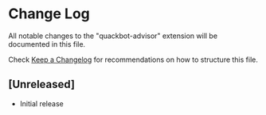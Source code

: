 # Change Log

All notable changes to the "quackbot-advisor" extension will be documented in this file.

Check [Keep a Changelog](http://keepachangelog.com/) for recommendations on how to structure this file.

## [Unreleased]

- Initial release